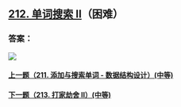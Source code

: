 ## [212. 单词搜索 II](https://leetcode-cn.com/problems/word-search-ii/)（困难）





### 答案：



![](https://img-blog.csdnimg.cn/20200807155236311.png)

#### [上一题（211. 添加与搜索单词 - 数据结构设计）(中等)](https://github.com/sdwwld/leetCode/blob/master/src/main/java/com/wld/java/leetcode/leetCode0211.md)

#### [下一题（213. 打家劫舍 II）(中等)](https://github.com/sdwwld/leetCode/blob/master/src/main/java/com/wld/java/leetcode/leetCode0213.md)